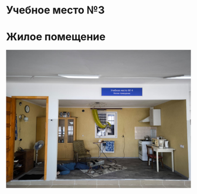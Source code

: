 # Учебное место №3
# Жилое помещение
![Что-то](IMG_8070.JPG "Место проведения пожароопасных работ")

